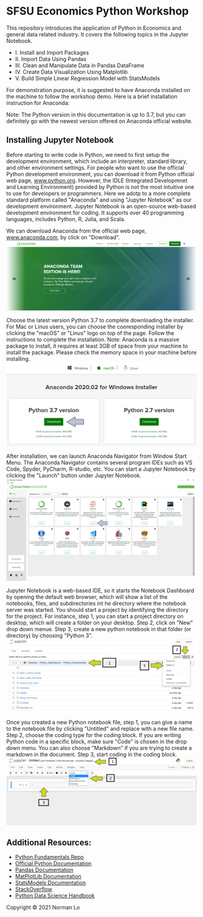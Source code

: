 # SFSU Economics Python Workshop
This repository introduces the application of Python in Economics and general data related industry. It covers the following topics in the Jupyter Notebook. 

* I. Install and Import Packages
* II. Import Data Using Pandas
* III. Clean and Manipulate Data in Pandas DataFrame
* IV. Create Data Visualization Using Matplotlib
* V. Build Simple Linear Regression Model with StatsModels

For demonstration purpose, it is suggested to have Anaconda installed on the machine to follow the workshop demo.  Here is a brief installation instruction for Anaconda:

Note: The Python version in this documentation is up to 3.7, but you can definitely go with the newest version offered on Anaconda official website.

## Installing Jupyter Notebook
Before starting to write code in Python, we need to first setup the development environment, which include an interpreter, standard library, and other environment settings.  For people who want to use the official Python development environment, you can download it from Python official web page, www.python.org.  However, the IDLE (Integrated Developmnet and Learning Environment) provided by Python is not the most intuitive one to use for developers or programmers.  Here we adotp to a more complete standard platform called "Anaconda" and using "Jupyter Notebook" as our development environment.  Jupyter Notebook is an open-source web-based development environment for coding.  It supports over 40 programming languages, includes Python, R, Julia, and Scala.  

We can download Anaconda from the official web page, www.anaconda.com, by click on "Download".
![anaconda 1](/images/anaconda1.png)

Choose the latest version Python 3.7 to complete downloading the installer.
For Mac or Linus users, you can choose the cooresponding installer by clicking the "macOS" or "Linus" logo on top of the page.
Follow the instructions to complete the installation.
Note: Anaconda is a massive package to install, it requires at least 3GB of space from your machine to install the package.  Please check the memory space in your machine before installing.
![anaconda 2](/images/anaconda2.png)

After installation, we can launch Anaconda Navigator from Window Start Menu.  The Anaconda Navigator contains several program IDEs such as VS Code, Spyder, PyCharm, R-studio, etc.  You can start a Jupyter Notebook by clicking the "Launch" button under Jupyter Notebook.
![anaconda 3](/images/anaconda3.png)

Jupyter Notebook is a web-based IDE, so it starts the Notebook Dashboard by opening the default web browser, which will show a list of the notebooks, files, and subdirectories int he directory where the notebook server was started.  You should start a project by identifying the directory for the project. For instance, step 1, you can start a project directory on desktop, which will create a folder on your desktop.  Step 2, click on "New" drop down menue.  Step 3, create a new python notebook in that folder (or directory) by choosing "Python 3".
![anaconda 4](/images/anaconda4.png)

Once you created a new Python notebook file, step 1, you can give a name to the notebook file by clicking "Untitled" and replace with a new file name.  Step 2, choose the coding type for the coding block. If you are writing Python code in a specific block, make sure "Code" is chosen in the drop down menu.  You can also choose "Markdown" if you are trying to create a markdown in the document.  Step 3, start coding in the coding block.  
![anaconda 5](/images/anaconda5.png)

## Additional Resources:
* [Python Fundamentals Repo](https://github.com/NormanLo4319/Python_Fundamentals)
* [Official Python Documentation](https://docs.python.org/3/)
* [Pandas Documentation](https://pandas.pydata.org/docs/)
* [MatPlotLib Documentation](https://matplotlib.org/stable/contents.html)
* [StatsModels Documentation](https://www.statsmodels.org/stable/index.html)
* [StackOverflow](https://stackoverflow.com/)
* [Python Data Science Handbook](https://jakevdp.github.io/PythonDataScienceHandbook/)

Copyright © 2021 Norman Lo
